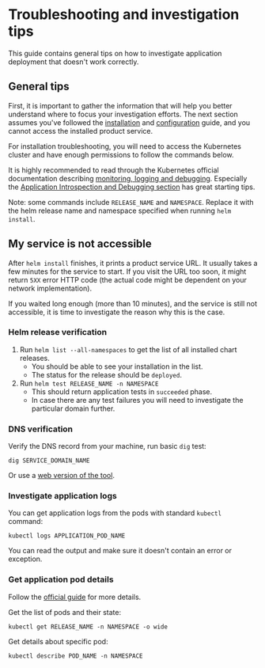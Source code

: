 # Troubleshooting and investigation tips

This guide contains general tips on how to investigate application deployment that doesn't work correctly.

## General tips

First, it is important to gather the information that will help you better understand where to focus your investigation efforts.
The next section assumes you've followed the [installation](../installation/INSTALLATION.md) and [configuration](../installation/CONFIGURATION.md) guide, and you cannot access the installed product service. 

For installation troubleshooting, you will need to access the Kubernetes cluster and have enough permissions to follow the commands below.

It is highly recommended to read through the Kubernetes official documentation describing [monitoring, logging and debugging](https://kubernetes.io/docs/tasks/debug-application-cluster/). 
Especially the [Application Introspection and Debugging section](https://kubernetes.io/docs/tasks/debug-application-cluster/debug-application-introspection/) has great starting tips.

Note: some commands include `RELEASE_NAME` and `NAMESPACE`. Replace it with the helm release name and namespace specified when running `helm install`.

## My service is not accessible

After `helm install` finishes, it prints a product service URL. It usually takes a few minutes for the service to start. If
you visit the URL too soon, it might return `5XX` error HTTP code (the actual code might be dependent on your network implementation).

If you waited long enough (more than 10 minutes), and the service is still not accessible, it is time to investigate the reason why this is the case.

### Helm release verification 

1. Run `helm list --all-namespaces` to get the list of all installed chart releases.
    * You should be able to see your installation in the list.
    * The status for the release should be `deployed`.
2. Run `helm test RELEASE_NAME -n NAMESPACE`
    * This should return application tests in `succeeded` phase.
    * In case there are any test failures you will need to investigate the particular domain further.
   
### DNS verification

Verify the DNS record from your machine, run basic `dig` test:

```shell
dig SERVICE_DOMAIN_NAME
```

Or use a [web version of the tool](https://toolbox.googleapps.com/apps/dig/).

### Investigate application logs

You can get application logs from the pods with standard `kubectl` command:

```shell
kubectl logs APPLICATION_POD_NAME
```

You can read the output and make sure it doesn't contain an error or exception.

### Get application pod details

Follow the [official guide](https://kubernetes.io/docs/tasks/debug-application-cluster/debug-application-introspection/) for more details.

Get the list of pods and their state:

```shell
kubectl get RELEASE_NAME -n NAMESPACE -o wide
```

Get details about specific pod:

```shell
kubectl describe POD_NAME -n NAMESPACE
```